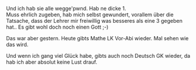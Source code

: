 <html><body><p>Und ich hab sie alle wegge'pwnd. Hab ne dicke 1.<br>
Muss ehrlich zugeben, hab mich selbst gewundert, vorallem über die Tatsache, dass der Lehrer mir freiwillig was besseres als eine 3 gegeben hat.. Es gibt wohl doch noch einen Gott ;-)</p><p>Das war aber gestern. Heute gibts Mathe LK Vor-Abi wieder. Mal sehen wie das wird.</p><p>Und wenn ich gang viel Glück habe, gibts auch noch Deutsch GK wieder, da hab ich aber absolut keine Lust drauf.</p></body></html>